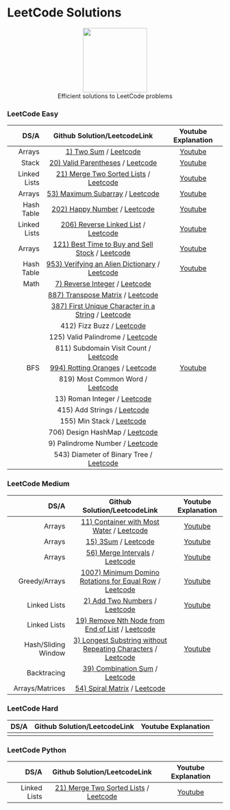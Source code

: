 # LeetCode Solutions
<p align="center">
    <a href="https://www.hackerrank.com/XavierElon1">
        <img height=150 src="https://assets.leetcode.com/static_assets/public/images/LeetCode_Sharing.png">
    </a>
    <br>Efficient solutions to LeetCode problems
</p>
                                            
### LeetCode Easy ###
                                                
|       DS/A        |                                            Github Solution/LeetcodeLink                      |                                                   Youtube Explanation                                        | 
|------------------:|:--------------------------------------------------------------------------------------------:|:------------------------------------------------------------------------------------------------------------:|
|      Arrays       | [1) Two Sum](https://github.com/XavierElon1/LeetCodeSolutions/blob/master/Easy/two_sum.java) / [Leetcode](https://leetcode.com/problems/two-sum/) | [Youtube](https://youtu.be/G329edpgJJU)               |
|      Stack        | [20) Valid Parentheses](https://github.com/XavierElon1/LeetCodeSolutions/blob/master/Easy/valid_parentheses.java) / [Leetcode](https://leetcode.com/problems/valid-parentheses/) |[Youtube](https://youtu.be/Voi-GeAw2lg)            |
|    Linked Lists   | [21) Merge Two Sorted Lists](https://github.com/XavierElon1/LeetCodeSolutions/blob/master/Easy/merge_two_sorted_lists.java) / [Leetcode](https://leetcode.com/problems/merge-two-sorted-lists/) | [Youtube](https://youtu.be/WLARAEO5LQU)           |
|      Arrays       | [53) Maximum Subarray](https://github.com/XavierElon1/LeetCodeSolutions/blob/master/Easy/maximum_subarray.java) / [Leetcode](https://leetcode.com/problems/maximum-subarray/) | [Youtube](https://youtu.be/2DIDViJtxCE)           |
|     Hash Table    | [202) Happy Number](https://github.com/XavierElon1/LeetCodeSolutions/blob/master/Easy/happy_number.java) / [Leetcode](https://leetcode.com/problems/happy-number/)                  | [Youtube](https://youtu.be/WLARAEO5LQU)            |
|   Linked Lists    | [206) Reverse Linked List](https://github.com/XavierElon1/LeetCodeSolutions/blob/master/Easy/reverse_linked_list.java) / [Leetcode](https://leetcode.com/problems/reverse-linked-list/)|[Youtube](https://youtu.be/eUyAmgFbOJo)  | 
|      Arrays       | [121) Best Time to Buy and Sell Stock](https://github.com/XavierElon1/LeetCodeSolutions/blob/master/Easy/best_time_to_buy_and_sell_stock.java) / [Leetcode](https://leetcode.com/problems/best-time-to-buy-and-sell-stock/) | [Youtube](https://youtu.be/QcVCqF63MIM)           |
|      Hash Table   | [953) Verifying an Alien Dictionary](https://github.com/XavierElon1/LeetCodeSolutions/blob/master/Easy/verifying_an_alien_dictionary.java) / [Leetcode](https://leetcode.com/problems/verifying-an-alien-dictionary/)       | [Youtube](https://youtu.be/XJOr79DxjY8) |
|        Math       | [7) Reverse Integer](https://github.com/XavierElon1/LeetCodeSolutions/blob/master/Easy/reverse_integer.java) / [Leetcode](https://leetcode.com/problems/reverse-integer/) |            |
|                   | [887) Transpose Matrix](https://github.com/XavierElon1/LeetCodeSolutions/blob/master/Easy/transpose_matrix.java) / [Leetcode](https://leetcode.com/problems/merge-sorted-array/)                  |            |
|                   | [387) First Unique Character in a String](https://github.com/XavierElon1/LeetCodeSolutions/blob/master/Easy/first_unique_character_in_a_string.java) / [Leetcode](https://leetcode.com/problems/first-unique-character-in-a-string/)                  |            |
|                   | 412) Fizz Buzz / [Leetcode](https://leetcode.com/problems/fizz-buzz/)                  |            |
|                   | 125) Valid Palindrome / [Leetcode](https://leetcode.com/problems/valid-palindrome/)                  |            |
|                   | 811) Subdomain Visit Count / [Leetcode](https://leetcode.com/problems/subdomain-visit-count/)                  |            |
|        BFS        | [994) Rotting Oranges](https://github.com/XavierElon1/LeetCodeSolutions/blob/master/Easy/994_rotting_oranges.java) / [Leetcode](https://leetcode.com/problems/rotting-oranges/)                  | [Youtube](https://youtu.be/0Ji-xhxeqGg)            |
|                   | 819) Most Common Word / [Leetcode](https://leetcode.com/problems/most-common-word/)                  |            |
|                   | 13) Roman Integer / [Leetcode](https://leetcode.com/problems/roman-to-integer/)                  |            |
|                   | 415) Add Strings / [Leetcode](https://leetcode.com/problems/add-strings/)                  |            |
|                   | 155) Min Stack / [Leetcode](https://leetcode.com/problems/min-stack/)                  |            |
|                   | 706) Design HashMap / [Leetcode](https://leetcode.com/problems/design-hashmap/)                  |            |
|                   | 9) Palindrome Number / [Leetcode](https://leetcode.com/problems/palindrome-number/)                  |            |
|                   | 543) Diameter of Binary Tree / [Leetcode](https://leetcode.com/problems/diameter-of-binary-tree/)                  |            |



### LeetCode Medium ###
                                                
|       DS/A        |                                            Github Solution/LeetcodeLink                      |                                                   Youtube Explanation                                        | 
|------------------:|:--------------------------------------------------------------------------------------------:|:------------------------------------------------------------------------------------------------------------:|
|        Arrays     | [11) Container with Most Water](https://github.com/XavierElon1/LeetCodeSolutions/blob/master/Medium/container_with_most_water.java) / [Leetcode](https://leetcode.com/problems/container-with-most-water/) | [Youtube](https://youtu.be/76w3jwRItvI)            |
|        Arrays     | [15) 3Sum](https://github.com/XavierElon1/LeetCodeSolutions/blob/master/Medium/3sum.java) / [Leetcode](https://leetcode.com/problems/3sum/) | [Youtube](https://youtu.be/bsEhz-wt-3s)           |
|        Arrays     | [56) Merge Intervals](https://github.com/XavierElon1/LeetCodeSolutions/blob/master/Medium/merge_intervals.java) / [Leetcode](https://leetcode.com/problems/merge-intervals/solution/) | [Youtube](https://youtu.be/vBlUd02xUJQ)           |
|   Greedy/Arrays   | [1007) Minimum Domino Rotations for Equal Row](https://github.com/XavierElon1/LeetCodeSolutions/blob/master/Medium/minimum_domino_rotations_for_equal_row.java) / [Leetcode](https://leetcode.com/problems/minimum-domino-rotations-for-equal-row/) | [Youtube](https://youtu.be/CSTI9XQJ9jU)           |
|   Linked Lists    | [2) Add Two Numbers](https://github.com/XavierElon1/LeetCodeSolutions/blob/master/Medium/add_two_numbers.java) / [Leetcode](https://leetcode.com/problems/add-two-numbers/) | [Youtube](https://youtu.be/NNJ2tbtSuqk)           |
|   Linked Lists    | [19) Remove Nth Node from End of List](https://github.com/XavierElon1/LeetCodeSolutions/blob/master/Medium/remove_nth_node_from_end_of_list.java) / [Leetcode](https://leetcode.com/problems/remove-nth-node-from-end-of-list/) |            |
|Hash/Sliding Window| [3) Longest Substring without Repeating Characters](https://github.com/XavierElon1/LeetCodeSolutions/blob/master/Medium/longest_substring_without_repeating_characters.java) / [Leetcode](https://leetcode.com/problems/longest-substring-without-repeating-characters/) | [Youtube](https://youtu.be/7HhgjfXIv70)           |
|    Backtracing    | [39) Combination Sum](https://github.com/XavierElon1/LeetCodeSolutions/blob/master/Medium/combination_sum.java) / [Leetcode](https://leetcode.com/problems/combination-sum/) |            |
| Arrays/Matrices   | [54) Spiral Matrix](https://github.com/XavierElon1/LeetCodeSolutions/blob/master/Medium/spiral_matrix.java) / [Leetcode](https://leetcode.com/problems/spiral-matrix/) |              |



### LeetCode Hard ###
                                                
|       DS/A         |                                            Github Solution/LeetcodeLink                      |                                                   Youtube Explanation                                        | 
|-------------------:|:--------------------------------------------------------------------------------------------:|:------------------------------------------------------------------------------------------------------------:|
|                    |                                                                                               |                |


### LeetCode Python
|       DS/A         |                                            Github Solution/LeetcodeLink                            |                                                   Youtube Explanation                                        | 
|-------------------:|:--------------------------------------------------------------------------------------------------:|:------------------------------------------------------------------------------------------------------------:|
|   Linked Lists     | [21) Merge Two Sorted Lists](https://github.com/XavierElon1/LeetCodeSolutions/blob/master/Python/21_merge_two_sorted_lists.py) / [Leetcode](https://leetcode.com/problems/merge-two-sorted-lists/) | [Youtube](https://www.youtube.com/watch?v=wQOpypLov6o)               |
